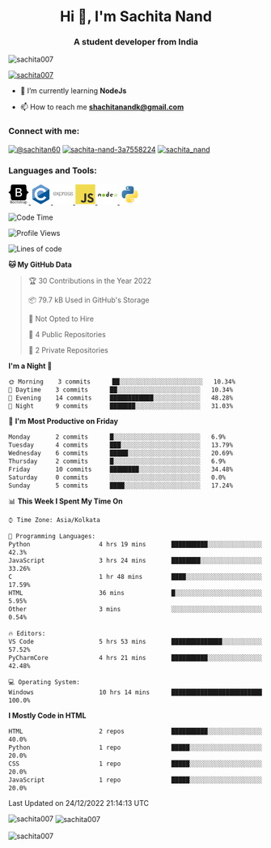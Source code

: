 <h1 align="center">Hi 👋, I'm Sachita Nand</h1>
<h3 align="center">A student developer from India</h3>

<p align="left"> <img src="https://komarev.com/ghpvc/?username=sachita007&label=Profile%20views&color=0e75b6&style=flat" alt="sachita007" /> </p>

<p align="left"> <a href="https://github.com/ryo-ma/github-profile-trophy"><img src="https://github-profile-trophy.vercel.app/?username=sachita007" alt="sachita007" /></a> </p>

- 🌱 I’m currently learning **NodeJs**

- 📫 How to reach me **shachitanandk@gmail.com**

<h3 align="left">Connect with me:</h3>
<p align="left">
<a href="https://twitter.com/@sachitan60" target="blank"><img align="center" src="https://raw.githubusercontent.com/rahuldkjain/github-profile-readme-generator/master/src/images/icons/Social/twitter.svg" alt="@sachitan60" height="30" width="40" /></a>
<a href="https://linkedin.com/in/sachita-nand-3a7558224" target="blank"><img align="center" src="https://raw.githubusercontent.com/rahuldkjain/github-profile-readme-generator/master/src/images/icons/Social/linked-in-alt.svg" alt="sachita-nand-3a7558224" height="30" width="40" /></a>
<a href="https://instagram.com/sachita_nand" target="blank"><img align="center" src="https://raw.githubusercontent.com/rahuldkjain/github-profile-readme-generator/master/src/images/icons/Social/instagram.svg" alt="sachita_nand" height="30" width="40" /></a>
</p>

<h3 align="left">Languages and Tools:</h3>
<p align="left"> <a href="https://getbootstrap.com" target="_blank" rel="noreferrer"> <img src="https://raw.githubusercontent.com/devicons/devicon/master/icons/bootstrap/bootstrap-plain-wordmark.svg" alt="bootstrap" width="40" height="40"/> </a> <a href="https://www.cprogramming.com/" target="_blank" rel="noreferrer"> <img src="https://raw.githubusercontent.com/devicons/devicon/master/icons/c/c-original.svg" alt="c" width="40" height="40"/> </a> <a href="https://expressjs.com" target="_blank" rel="noreferrer"> <img src="https://raw.githubusercontent.com/devicons/devicon/master/icons/express/express-original-wordmark.svg" alt="express" width="40" height="40"/> </a> <a href="https://developer.mozilla.org/en-US/docs/Web/JavaScript" target="_blank" rel="noreferrer"> <img src="https://raw.githubusercontent.com/devicons/devicon/master/icons/javascript/javascript-original.svg" alt="javascript" width="40" height="40"/> </a> <a href="https://nodejs.org" target="_blank" rel="noreferrer"> <img src="https://raw.githubusercontent.com/devicons/devicon/master/icons/nodejs/nodejs-original-wordmark.svg" alt="nodejs" width="40" height="40"/> </a> <a href="https://www.python.org" target="_blank" rel="noreferrer"> <img src="https://raw.githubusercontent.com/devicons/devicon/master/icons/python/python-original.svg" alt="python" width="40" height="40"/> </a> </p>

<!--START_SECTION:waka-->
![Code Time](http://img.shields.io/badge/Code%20Time-172%20hrs%2039%20mins-blue)

![Profile Views](http://img.shields.io/badge/Profile%20Views-2-blue)

![Lines of code](https://img.shields.io/badge/From%20Hello%20World%20I%27ve%20Written-117%20Thousand%20lines%20of%20code-blue)

**🐱 My GitHub Data** 

> 🏆 30 Contributions in the Year 2022
 > 
> 📦 79.7 kB Used in GitHub's Storage 
 > 
> 🚫 Not Opted to Hire
 > 
> 📜 4 Public Repositories 
 > 
> 🔑 2 Private Repositories  
 > 
**I'm a Night 🦉** 

```text
🌞 Morning    3 commits      ██░░░░░░░░░░░░░░░░░░░░░░░   10.34% 
🌆 Daytime    3 commits      ██░░░░░░░░░░░░░░░░░░░░░░░   10.34% 
🌃 Evening    14 commits     ████████████░░░░░░░░░░░░░   48.28% 
🌙 Night      9 commits      ███████░░░░░░░░░░░░░░░░░░   31.03%

```
📅 **I'm Most Productive on Friday** 

```text
Monday       2 commits      █░░░░░░░░░░░░░░░░░░░░░░░░   6.9% 
Tuesday      4 commits      ███░░░░░░░░░░░░░░░░░░░░░░   13.79% 
Wednesday    6 commits      █████░░░░░░░░░░░░░░░░░░░░   20.69% 
Thursday     2 commits      █░░░░░░░░░░░░░░░░░░░░░░░░   6.9% 
Friday       10 commits     ████████░░░░░░░░░░░░░░░░░   34.48% 
Saturday     0 commits      ░░░░░░░░░░░░░░░░░░░░░░░░░   0.0% 
Sunday       5 commits      ████░░░░░░░░░░░░░░░░░░░░░   17.24%

```


📊 **This Week I Spent My Time On** 

```text
⌚︎ Time Zone: Asia/Kolkata

💬 Programming Languages: 
Python                   4 hrs 19 mins       ██████████░░░░░░░░░░░░░░░   42.3% 
JavaScript               3 hrs 24 mins       ████████░░░░░░░░░░░░░░░░░   33.26% 
C                        1 hr 48 mins        ████░░░░░░░░░░░░░░░░░░░░░   17.59% 
HTML                     36 mins             █░░░░░░░░░░░░░░░░░░░░░░░░   5.95% 
Other                    3 mins              ░░░░░░░░░░░░░░░░░░░░░░░░░   0.54%

🔥 Editors: 
VS Code                  5 hrs 53 mins       ██████████████░░░░░░░░░░░   57.52% 
PyCharmCore              4 hrs 21 mins       ██████████░░░░░░░░░░░░░░░   42.48%

💻 Operating System: 
Windows                  10 hrs 14 mins      █████████████████████████   100.0%

```

**I Mostly Code in HTML** 

```text
HTML                     2 repos             ██████████░░░░░░░░░░░░░░░   40.0% 
Python                   1 repo              █████░░░░░░░░░░░░░░░░░░░░   20.0% 
CSS                      1 repo              █████░░░░░░░░░░░░░░░░░░░░   20.0% 
JavaScript               1 repo              █████░░░░░░░░░░░░░░░░░░░░   20.0%

```



 Last Updated on 24/12/2022 21:14:13 UTC
<!--END_SECTION:waka-->

<p><img align="left" src="https://github-readme-stats.vercel.app/api/top-langs?username=sachita007&show_icons=true&locale=en&layout=compact" alt="sachita007" /></p>

<p>&nbsp;<img align="center" src="https://github-readme-stats.vercel.app/api?username=sachita007&show_icons=true&locale=en" alt="sachita007" /></p>

<p><img align="center" src="https://github-readme-streak-stats.herokuapp.com/?user=sachita007&" alt="sachita007" /></p>


